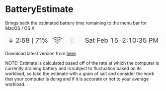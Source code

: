 # BatteryEstimate
Brings back the estimated battery time remaining to the menu bar for MacOS / OS X

<img src="Images/BE_Draining_Percent.png">

Download latest version from [here](https://github.com/NafeeJ/BatteryEstimate/releases)

NOTE: Estimate is calculated based off of the rate at which the computer is currently draining battery and is subject to fluctuation based on its workload, so take the estimate with a grain of salt and consider the work that your computer is doing and if it is accurate or not to your average workload.
